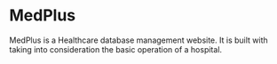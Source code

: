 # MedPlus
MedPlus is a Healthcare database management website. It is built with taking into consideration the basic operation of a hospital.

